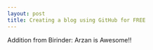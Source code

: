 ```yaml
---
layout: post
title: Creating a blog using GitHub for FREE
---
```


Addition from Birinder:
Arzan is Awesome!!
